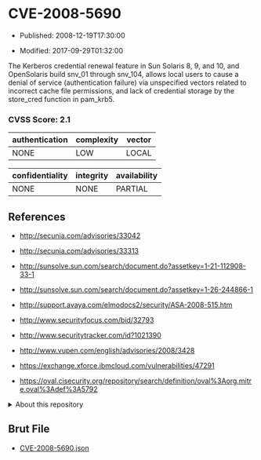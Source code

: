 # CVE-2008-5690

- Published: 2008-12-19T17:30:00

- Modified: 2017-09-29T01:32:00

The Kerberos credential renewal feature in Sun Solaris 8, 9, and 10, and OpenSolaris build snv_01 through snv_104, allows local users to cause a denial of service (authentication failure) via unspecified vectors related to incorrect cache file permissions, and lack of credential storage by the store_cred function in pam_krb5.

### CVSS Score: **2.1**

| authentication | complexity | vector |
| --- | --- | --- |
| NONE | LOW | LOCAL |

| confidentiality | integrity | availability |
| --- | --- | --- |
| NONE | NONE | PARTIAL |

## References

* http://secunia.com/advisories/33042

* http://secunia.com/advisories/33313

* http://sunsolve.sun.com/search/document.do?assetkey=1-21-112908-33-1

* http://sunsolve.sun.com/search/document.do?assetkey=1-26-244866-1

* http://support.avaya.com/elmodocs2/security/ASA-2008-515.htm

* http://www.securityfocus.com/bid/32793

* http://www.securitytracker.com/id?1021390

* http://www.vupen.com/english/advisories/2008/3428

* https://exchange.xforce.ibmcloud.com/vulnerabilities/47291

* https://oval.cisecurity.org/repository/search/definition/oval%3Aorg.mitre.oval%3Adef%3A5792

<details>
<summary>About this repository</summary> 

  This repository is part of the project [Live Hack CVE](https://github.com/Live-Hack-CVE). Main website can be found [www.live-hack.org](https://www.live-hack.org) 
  
  Made by [Sn0wAlice](https://github.com/Sn0wAlice) for the people that care about security and need to have a feed of the latest CVEs. Hope you enjoy it, don't forget to star the repo and follow me on [Twitter](https://twitter.com/Sn0wAlice) and [Github](https://github.com/Sn0wAlice). And that is my [personnal website](https://www.alice-snow.me/)

  - [Home Page](https://github.com/Live-Hack-CVE)
  - [Framework](https://github.com/Live-Hack-CVE/cve-framework)
  - [CVE database](https://github.com/Live-Hack-CVE/full_database)
  - [Changelog](https://github.com/Live-Hack-CVE/Changelog)
</details>

## Brut File

* [CVE-2008-5690.json](https://raw.githubusercontent.com/Live-Hack-CVE/full_database/main/cves/2008/CVE-2008-5690.json)

